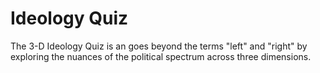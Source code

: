 # Ideology Quiz

The 3-D Ideology Quiz is an goes beyond the terms "left" and "right" by exploring the nuances of the political spectrum across three dimensions. 
